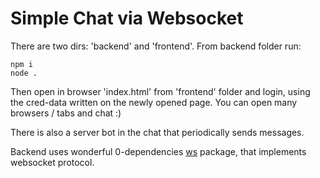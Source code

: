 # Simple Chat via Websocket

There are two dirs: 'backend' and 'frontend'.
From backend folder run:
```
npm i
node .
```
Then open in browser 'index.html' from 'frontend' folder and login, using the cred-data written on the newly opened page.
You can open many browsers / tabs and chat :)

There is also a server bot in the chat that periodically sends messages.

Backend uses wonderful 0-dependencies [ws](https://www.npmjs.com/package/ws) package, that implements websocket protocol.